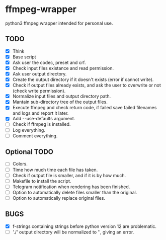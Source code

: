 # ffmpeg-wrapper

python3 ffmpeg wrapper intended for personal use.


## TODO
- [x] Think
- [x] Base script
- [x] Ask user the codec, preset and crf.
- [x] Check input files existance and read permission.
- [x] Ask user output directory.
- [x] Create the output directory if it doesn't exists (error if cannot write).
- [x] Check if output files already exists, and ask the user to overwrite or not (check write permission).
- [x] Normalize input files and output directory path.
- [x] Mantain sub-directory tree of the output files.
- [x] Execute ffmpeg and check return code, if failed save failed filenames and logs and report it later.
- [x] Add --use-defaults argument.
- [ ] Check if ffmpeg is installed.
- [ ] Log everything.
- [ ] Comment everything.

## Optional TODO
- [ ] Colors.
- [ ] Time how much time each file has taken.
- [ ] Check if output file is smaller, and if it is by how much.
- [ ] Makefile to install the script.
- [ ] Telegram notification when rendering has been finished.
- [ ] Option to automatically delete files smaller than the original.
- [ ] Option to automatically replace original files.

## BUGS
- [x] f-strings containing strings before python version 12 are problematic.
- [ ] './' output directory will be normalized to '', giving an error.
